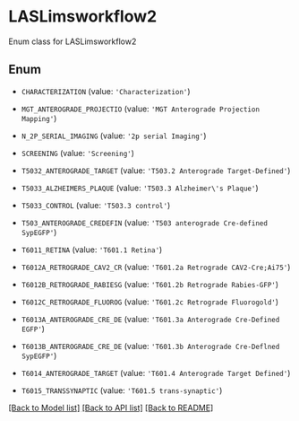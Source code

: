 # LASLimsworkflow2

Enum class for LASLimsworkflow2

## Enum

* `CHARACTERIZATION` (value: `'Characterization'`)

* `MGT_ANTEROGRADE_PROJECTIO` (value: `'MGT Anterograde Projection Mapping'`)

* `N_2P_SERIAL_IMAGING` (value: `'2p serial Imaging'`)

* `SCREENING` (value: `'Screening'`)

* `T5032_ANTEROGRADE_TARGET` (value: `'T503.2 Anterograde Target-Defined'`)

* `T5033_ALZHEIMERS_PLAQUE` (value: `'T503.3 Alzheimer\'s Plaque'`)

* `T5033_CONTROL` (value: `'T503.3 control'`)

* `T503_ANTEROGRADE_CREDEFIN` (value: `'T503 anterograde Cre-defined SypEGFP'`)

* `T6011_RETINA` (value: `'T601.1 Retina'`)

* `T6012A_RETROGRADE_CAV2_CR` (value: `'T601.2a Retrograde CAV2-Cre;Ai75'`)

* `T6012B_RETROGRADE_RABIESG` (value: `'T601.2b Retrograde Rabies-GFP'`)

* `T6012C_RETROGRADE_FLUOROG` (value: `'T601.2c Retrograde Fluorogold'`)

* `T6013A_ANTEROGRADE_CRE_DE` (value: `'T601.3a Anterograde Cre-Defined EGFP'`)

* `T6013B_ANTEROGRADE_CRE_DE` (value: `'T601.3b Anterograde Cre-Deflned SypEGFP'`)

* `T6014_ANTEROGRADE_TARGET` (value: `'T601.4 Anterograde Target Defined'`)

* `T6015_TRANSSYNAPTIC` (value: `'T601.5 trans-synaptic'`)

[[Back to Model list]](../README.md#documentation-for-models) [[Back to API list]](../README.md#documentation-for-api-endpoints) [[Back to README]](../README.md)


